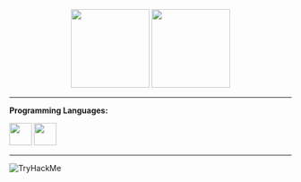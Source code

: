 <div align="center">
  <img height="140em" src="https://github-readme-stats.vercel.app/api?username=541n77&show_icons=true&theme=dracula&include_all_commits=true&count_private=true"/>
  <img height="140em" src="https://github-readme-stats.vercel.app/api/top-langs/?username=541n77&layout=compact&langs_count=16&theme=dracula"/>
</div>
<div>
  <hr>
  <p><b>Programming Languages:</b></p>
  <img width="40px" src="https://cdn.jsdelivr.net/gh/devicons/devicon@latest/icons/c/c-original.svg" />
  <img width="40px" src="https://cdn.jsdelivr.net/gh/devicons/devicon@latest/icons/csharp/csharp-original.svg" />     
</div>
<hr>
<div>
   <img src="https://tryhackme-badges.s3.amazonaws.com/s4int.png" alt="TryHackMe">
</div>
